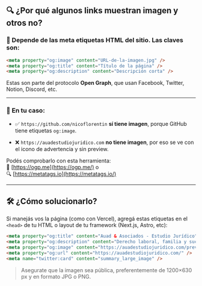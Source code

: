 ## 🔍 ¿Por qué algunos links muestran imagen y otros no?

### 🧠 Depende de las **meta etiquetas HTML** del sitio. Las claves son:

```html
<meta property="og:image" content="URL-de-la-imagen.jpg" />
<meta property="og:title" content="Título de la página" />
<meta property="og:description" content="Descripción corta" />
```

Estas son parte del protocolo **Open Graph**, que usan Facebook, Twitter, Notion, Discord, etc.

---

### 🔎 En tu caso:

- ✅ `https://github.com/nicoflorentin` **sí tiene imagen**, porque GitHub tiene etiquetas `og:image`.
    
- ❌ `https://auadestudiojuridico.com` **no tiene imagen**, por eso se ve con el icono de advertencia y sin preview.
    

Podés comprobarlo con esta herramienta:  
🔗 [https://ogp.me](https://ogp.me/) o  
🔍 [https://metatags.io](https://metatags.io/)

---

## 🛠 ¿Cómo solucionarlo?

Si manejás vos la página (como con Vercel), agregá estas etiquetas en el `<head>` de tu HTML o layout de tu framework (Next.js, Astro, etc):

```html
<meta property="og:title" content="Auad & Asociados - Estudio Jurídico" />
<meta property="og:description" content="Derecho laboral, familia y sucesiones. Soluciones legales a medida." />
<meta property="og:image" content="https://auadestudiojuridico.com/preview.jpg" />
<meta property="og:url" content="https://auadestudiojuridico.com/" />
<meta name="twitter:card" content="summary_large_image" />
```

> Asegurate que la imagen sea pública, preferentemente de 1200×630 px y en formato JPG o PNG.